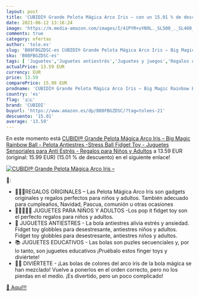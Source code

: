 ```yaml
---
layout: post
title: 'CUBIDI® Grande Pelota Mágica Arco Iris – con un 15.01 % de descuento'
date: 2021-06-12 13:16:24
image: 'https://m.media-amazon.com/images/I/41PYR+uYN9L._SL500_._SL400_.jpg'
comments: true
category: ofertas
author: 'tole.es'
slug: 'B08FBGZDSC-es CUBIDI® Grande Pelota Mágica Arco Iris – Big Magic Rainbow...'
sku: 'B08FBGZDSC-es'
tags: [ 'Juguetes','Juguetes antiestrés','Juguetes y juegos','Regalos originales y de broma','cubidi','juguetes', ]
actualPrice: 13.59 EUR
currency: EUR
price: 13.59
comparePrice: 15.99 EUR
prodname: 'CUBIDI® Grande Pelota Mágica Arco Iris – Big Magic Rainbow Ball - Pelota Antiestres -Stress Ball Fidget Toy - Juguetes Sensoriales para Anti Estrés - Regalos para Niños y Adultos'
country: 'es'
flag: '🇪🇸'
brand: 'CUBIDI'
buyurl: 'https://www.amazon.es/dp/B08FBGZDSC/?tag=tolees-21'
descuento: '15.01'
average: '13.59'
---
```


En este momento está [CUBIDI® Grande Pelota Mágica Arco Iris – Big Magic Rainbow Ball - Pelota Antiestres -Stress Ball Fidget Toy - Juguetes Sensoriales para Anti Estrés - Regalos para Niños y Adultos](https://www.amazon.es/dp/B08FBGZDSC/?tag=tolees-21) a 13.59 EUR (original: 15.99 EUR) (15.01 %  de descuento) en el siguiente enlace!

[![CUBIDI® Grande Pelota Mágica Arco Iris –](https://m.media-amazon.com/images/I/41PYR+uYN9L._SL500_._SL400_.jpg)](https://www.amazon.es/dp/B08FBGZDSC/?tag=tolees-21)

🔎:

- 🎁👨👧REGALOS ORIGINALES – Las Pelota Mágica Arco Iris son gadgets originales y regalos perfectos para niños y adultos. También adecuado para cumpleaños, Navidad, Pascua, comunión u otras ocasiones
- 👨‍👩‍👧‍👦🤸 JUGUETES PARA NIÑOS Y ADULTOS -Los pop it fidget toy son el perfecto regalos para niños y adultos.
- 🧘 JUGUETES ANTIESTRES - La bola antiestres alivia estrés y ansiedad. Fidget toy globbles para desestresante, antiestres niños y adultos. Fidget toy globbles para desestresante, antiestres niños y adultos.
- 📚 JUGUETES EDUCATIVOS - Las bolas son puzles secuenciales y, por lo tanto, son juguetes educativos ¡Pruébalo estos finger toys y diviértete!
- 🌈🤩 DIVIÉRTETE - ¡Las bolas de colores del arco iris de la bola mágica se han mezclado! Vuelve a ponerlos en el orden correcto, pero no los pierdas en el medio. ¡Es divertido, pero un poco complicado!

[🛒 Aquí!!!](https://www.amazon.es/dp/B08FBGZDSC/?tag=tolees-21)

